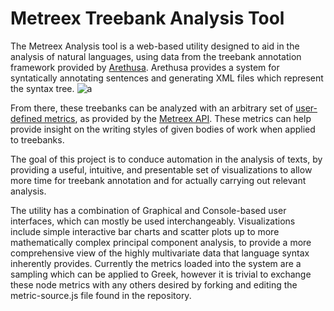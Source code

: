 # Metreex Treebank Analysis Tool
The Metreex Analysis tool is a web-based utility designed to aid in the analysis of natural languages, using data from the treebank annotation framework provided by [Arethusa](https://github.com/alpheios-project/arethusa). Arethusa provides a system for syntatically annotating sentences and generating XML files which represent the syntax tree. 
![a](http://www.perseids.org/tools/arethusa/dist/examples/images/grid.png)

From there, these treebanks can be analyzed with an arbitrary set of [user-defined metrics](https://github.com/Atonement100/metreex-analysis-tool/blob/master/metric-source.js), as provided by the [Metreex API](http://www.metreex.org/doc/). These metrics can help provide insight on the writing styles of given bodies of work when applied to treebanks.

The goal of this project is to conduce automation in the analysis of texts, by providing a useful, intuitive, and presentable set of visualizations to allow more time for treebank annotation and for actually carrying out relevant analysis. 

The utility has a combination of Graphical and Console-based user interfaces, which can mostly be used interchangeably. Visualizations include simple interactive bar charts and scatter plots up to more mathematically complex principal component analysis, to provide a more comprehensive view of the highly multivariate data that language syntax inherently provides. Currently the metrics loaded into the system are a sampling which can be applied to Greek, however it is trivial to exchange these node metrics with any others desired by forking and editing the metric-source.js file found in the repository.
